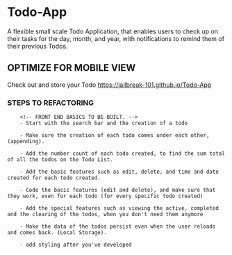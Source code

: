 # Todo-App

A flexible small scale Todo Application, that enables users to check up on their tasks for the day, month, and year, with notifications to remind them of their previous Todos.

## OPTIMIZE FOR MOBILE VIEW

Check out and store your Todo <https://jailbreak-101.github.io/Todo-App>

### STEPS TO REFACTORING

        <!-- FRONT END BASICS TO BE BUILT. -->
        - Start with the search bar and the creation of a todo

        - Make sure the creation of each todo comes under each other, (appending).

        - Add the number count of each todo created, to find the sum total of all the todos on the Todo List.
        
        - Add the basic features such as edit, delete, and time and date created for each todo created.
        
        - Code the basic features (edit and delete), and make sure that they work, even for each todo (for every specific todo created)
        
        - Add the special features such as viewing the active, completed and the clearing of the todos, when you don't need them anymore
        
        - Make the data of the todos persist even when the user reloads and comes back. (Local Storage).

        - add styling after you've developed
